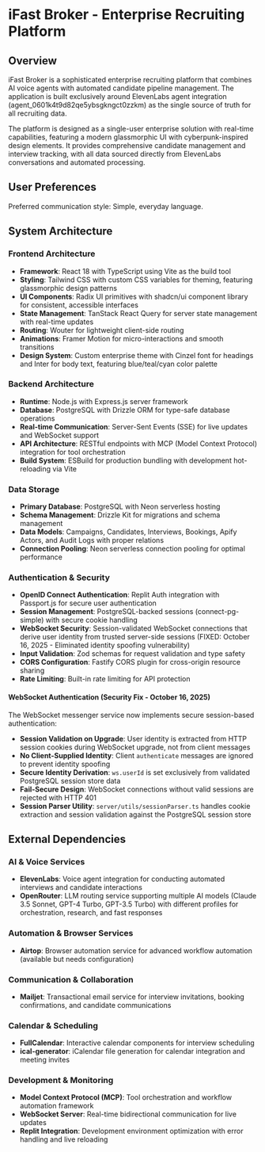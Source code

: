 # iFast Broker - Enterprise Recruiting Platform

## Overview

iFast Broker is a sophisticated enterprise recruiting platform that combines AI voice agents with automated candidate pipeline management. The application is built exclusively around ElevenLabs agent integration (agent_0601k4t9d82qe5ybsgkngct0zzkm) as the single source of truth for all recruiting data.

The platform is designed as a single-user enterprise solution with real-time capabilities, featuring a modern glassmorphic UI with cyberpunk-inspired design elements. It provides comprehensive candidate management and interview tracking, with all data sourced directly from ElevenLabs conversations and automated processing.

## User Preferences

Preferred communication style: Simple, everyday language.

## System Architecture

### Frontend Architecture
- **Framework**: React 18 with TypeScript using Vite as the build tool
- **Styling**: Tailwind CSS with custom CSS variables for theming, featuring glassmorphic design patterns
- **UI Components**: Radix UI primitives with shadcn/ui component library for consistent, accessible interfaces
- **State Management**: TanStack React Query for server state management with real-time updates
- **Routing**: Wouter for lightweight client-side routing
- **Animations**: Framer Motion for micro-interactions and smooth transitions
- **Design System**: Custom enterprise theme with Cinzel font for headings and Inter for body text, featuring blue/teal/cyan color palette

### Backend Architecture
- **Runtime**: Node.js with Express.js server framework
- **Database**: PostgreSQL with Drizzle ORM for type-safe database operations
- **Real-time Communication**: Server-Sent Events (SSE) for live updates and WebSocket support
- **API Architecture**: RESTful endpoints with MCP (Model Context Protocol) integration for tool orchestration
- **Build System**: ESBuild for production bundling with development hot-reloading via Vite

### Data Storage
- **Primary Database**: PostgreSQL with Neon serverless hosting
- **Schema Management**: Drizzle Kit for migrations and schema management
- **Data Models**: Campaigns, Candidates, Interviews, Bookings, Apify Actors, and Audit Logs with proper relations
- **Connection Pooling**: Neon serverless connection pooling for optimal performance

### Authentication & Security
- **OpenID Connect Authentication**: Replit Auth integration with Passport.js for secure user authentication
- **Session Management**: PostgreSQL-backed sessions (connect-pg-simple) with secure cookie handling
- **WebSocket Security**: Session-validated WebSocket connections that derive user identity from trusted server-side sessions (FIXED: October 16, 2025 - Eliminated identity spoofing vulnerability)
- **Input Validation**: Zod schemas for request validation and type safety
- **CORS Configuration**: Fastify CORS plugin for cross-origin resource sharing
- **Rate Limiting**: Built-in rate limiting for API protection

#### WebSocket Authentication (Security Fix - October 16, 2025)
The WebSocket messenger service now implements secure session-based authentication:
- **Session Validation on Upgrade**: User identity is extracted from HTTP session cookies during WebSocket upgrade, not from client messages
- **No Client-Supplied Identity**: Client `authenticate` messages are ignored to prevent identity spoofing
- **Secure Identity Derivation**: `ws.userId` is set exclusively from validated PostgreSQL session store data
- **Fail-Secure Design**: WebSocket connections without valid sessions are rejected with HTTP 401
- **Session Parser Utility**: `server/utils/sessionParser.ts` handles cookie extraction and session validation against the PostgreSQL session store

## External Dependencies

### AI & Voice Services
- **ElevenLabs**: Voice agent integration for conducting automated interviews and candidate interactions
- **OpenRouter**: LLM routing service supporting multiple AI models (Claude 3.5 Sonnet, GPT-4 Turbo, GPT-3.5 Turbo) with different profiles for orchestration, research, and fast responses

### Automation & Browser Services
- **Airtop**: Browser automation service for advanced workflow automation (available but needs configuration)

### Communication & Collaboration  
- **Mailjet**: Transactional email service for interview invitations, booking confirmations, and candidate communications

### Calendar & Scheduling
- **FullCalendar**: Interactive calendar components for interview scheduling
- **ical-generator**: iCalendar file generation for calendar integration and meeting invites

### Development & Monitoring
- **Model Context Protocol (MCP)**: Tool orchestration and workflow automation framework
- **WebSocket Server**: Real-time bidirectional communication for live updates
- **Replit Integration**: Development environment optimization with error handling and live reloading